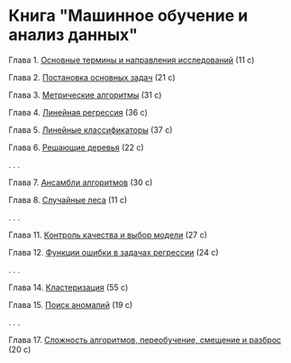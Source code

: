 # Книга "Машинное обучение и анализ данных"

Глава 1. [Основные термины и направления исследований](book_011_intro_202309.pdf) (11 c)

Глава 2. [Постановка основных задач](book_020_MLintro_202406.pdf) (21 c)

Глава 3. [Метрические алгоритмы](book_021_kNN_202413.pdf) (31 c)

Глава 4. [Линейная регрессия](book_043_linreg_202305.pdf) (36 c)

Глава 5. [Линейные классификаторы](book_023_linclass_202308.pdf) (37 с)

Глава 6. [Решающие деревья](book_044_trees_202305.pdf) (22 с)

. . .

Глава 7. [Ансамбли алгоритмов](book_030_ens_202409.pdf) (30 с)

Глава 8. [Случайные леса](book_031_rf_202403.pdf) (11 с)

. . .

Глава 11. [Контроль качества и выбор модели](book_053_control_202309.pdf) (27 с)

Глава 12. [Функции ошибки в задачах регрессии](book_071_regressionerrors_202306.pdf) (24 с)

. . .

Глава 14. [Кластеризация](book_081_cluster_202401.pdf) (55 c)

Глава 15. [Поиск аномалий](book_047_anomaly_06.pdf) (19 с)

. . .

Глава 17. [Сложность алгоритмов, переобучение, смещение и разброс](book_048_bias_variance_202305.pdf) (20 c)
